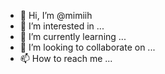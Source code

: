 - 👋 Hi, I’m @mimiih
- 👀 I’m interested in ...
- 🌱 I’m currently learning ...
- 💞️ I’m looking to collaborate on ...
- 📫 How to reach me ...

<!---
mimiih/mimiih is a ✨ special ✨ repository because its `README.md` (this file) appears on your GitHub profile.
You can click the Preview link to take a look at your changes.
--->
